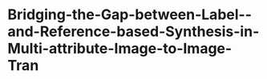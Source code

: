 # Bridging-the-Gap-between-Label--and-Reference-based-Synthesis-in-Multi-attribute-Image-to-Image-Tran